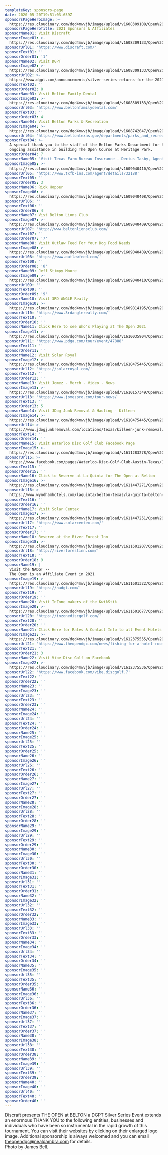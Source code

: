 ```yaml
---
templateKey: sponsors-page
date: 2020-05-20T19:51:03.659Z
sponsorsPageHeroImage: >-
  https://res.cloudinary.com/dqd4mwvjb/image/upload/v1608309108/Open%20DGC/Sponsors/banner_1920x1000_21sponsors_v9mrxx.jpg
sponsorsPageHeroTitle: 2021 Sponsors & Affiliates
sponsorName01: Visit Discraft
sponsorImage01: >-
  https://res.cloudinary.com/dqd4mwvjb/image/upload/v1608309133/Open%20DGC/Sponsors/sponsor_21_1000x600_01_discraft_qjurbh.jpg
sponsorUrl01: 'https://www.discraft.com/'
sponsorText01: ''
sponsorOrder01: '1'
sponsorName02: Visit DGPT
sponsorImage02: >-
  https://res.cloudinary.com/dqd4mwvjb/image/upload/v1608309133/Open%20DGC/Sponsors/sponsor_21_1000x600_02_dgpt_xufve3.jpg
sponsorUrl02: >-
  https://www.dgpt.com/announcements/silver-series-returns-for-the-2021-touring-season/
sponsorText02: ''
sponsorOrder02: 8
sponsorName03: Visit Belton Family Dental
sponsorImage03: >-
  https://res.cloudinary.com/dqd4mwvjb/image/upload/v1608309133/Open%20DGC/Sponsors/sponsor_21_1000x600_03_beltondental_cdzney.jpg
sponsorUrl03: 'https://www.beltonfamilydental.com/'
sponsorText03: ''
sponsorOrder03: 4
sponsorName04: Visit Belton Parks & Recreation
sponsorImage04: >-
  https://res.cloudinary.com/dqd4mwvjb/image/upload/v1608742047/Open%20DGC/Sponsors/sponsor_21_1000x600_04_beltoncity_wrzp8l.jpg
sponsorUrl04: 'https://www.beltontexas.gov/departments/parks_and_recreation/index.php'
sponsorText04: >-
  A special thank you to the staff of the Belton Parks Department for their
  ongoing assistance in building The Open Course at Heritage Park.
sponsorOrder04: 7
sponsorName05: 'Visit Texas Farm Bureau Insurance – Decius Tasby, Agent'
sponsorImage05: >-
  https://res.cloudinary.com/dqd4mwvjb/image/upload/v1609040410/Open%20DGC/Sponsors/sponsor_21_1000x600_txfarmtasby_fakee5.jpg
sponsorUrl05: 'https://www.txfb-ins.com/agent/details/32188'
sponsorText05: ''
sponsorOrder05: 3
sponsorName06: Rick Hopper
sponsorImage06: >-
  https://res.cloudinary.com/dqd4mwvjb/image/upload/v1609040408/Open%20DGC/Sponsors/sponsor_21_1000x600_hopper_kiclm4.jpg
sponsorUrl06: ''
sponsorText06: ''
sponsorOrder06: 4
sponsorName07: Vist Belton Lions Club
sponsorImage07: >-
  https://res.cloudinary.com/dqd4mwvjb/image/upload/v1609040409/Open%20DGC/Sponsors/sponsor_21_1000x600_lions_kmfsfc.jpg
sponsorUrl07: 'http://www.beltonlionsclub.com/'
sponsorText07: ''
sponsorOrder07: '7'
sponsorName08: Visit Outlaw Feed For Your Dog Food Needs
sponsorImage08: >-
  https://res.cloudinary.com/dqd4mwvjb/image/upload/v1609040409/Open%20DGC/Sponsors/sponsor_21_1000x600_outlawdog_xwslg6.jpg
sponsorUrl08: 'https://www.outlawfeed.com/'
sponsorText08: ''
sponsorOrder08: '8'
sponsorName09: Jeff Stimpy Moore
sponsorImage09: >-
  https://res.cloudinary.com/dqd4mwvjb/image/upload/v1609040410/Open%20DGC/Sponsors/sponsor_21_1000x600_stimpy_sfnzkn.jpg
sponsorUrl09: ''
sponsorText09: ''
sponsorOrder09: '9'
sponsorName10: Visit 3RD ANGLE Realty
sponsorImage10: >-
  https://res.cloudinary.com/dqd4mwvjb/image/upload/v1609814195/Open%20DGC/Sponsors/sponsor_21_1000x600_3rdangle_ugshcc.jpg
sponsorUrl10: 'https://www.3rdanglerealty.com/'
sponsorText10: ''
sponsorOrder10: ''
sponsorName11: Click Here to see Who's Playing at The Open 2021
sponsorImage11: >-
  https://res.cloudinary.com/dqd4mwvjb/image/upload/v1610035904/Open%20DGC/Sponsors/sponsor_21_1000x600_pdga_szcket.jpg
sponsorUrl11: 'https://www.pdga.com/tour/event/47888'
sponsorText11: ''
sponsorOrder11: ''
sponsorName12: Visit Solar Royal
sponsorImage12: >-
  https://res.cloudinary.com/dqd4mwvjb/image/upload/v1610475445/Open%20DGC/Sponsors/sponsor_21_1000x600_solarroyal_pfxzea.jpg
sponsorUrl12: 'https://solarroyal.com/'
sponsorText12: ''
sponsorOrder12: ''
sponsorName13: Visit Jomez - Merch - Video - News
sponsorImage13: >-
  https://res.cloudinary.com/dqd4mwvjb/image/upload/v1610157349/Open%20DGC/Sponsors/sponsor_21_1000x600_Jomez_wti8rj.jpg
sponsorUrl13: 'https://www.jomezpro.com/tour-news/'
sponsorText13: ''
sponsorOrder13: 5
sponsorName14: Visit JDog Junk Removal & Hauling - Killeen
sponsorImage14: >-
  https://res.cloudinary.com/dqd4mwvjb/image/upload/v1610475445/Open%20DGC/Sponsors/sponsor_21_1000x600_JDog_qxiwtt.jpg
sponsorUrl14: >-
  https://www.jdogjunkremoval.com/locations/texas/killeen-junk-removal/?fbclid=IwAR2wTP0VkqS_AxWGz3vsiKjCYcg8daptfoit3JKEWn6EePIV-bh22Jqpvw4
sponsorText14: ''
sponsorOrder14: ''
sponsorName15: Visit Waterloo Disc Golf Club Facebook Page
sponsorImage15: >-
  https://res.cloudinary.com/dqd4mwvjb/image/upload/v1611283278/Open%20DGC/Sponsors/sponsor_21_1000x600_waterloo_c7vtvw.jpg
sponsorUrl15: >-
  https://www.facebook.com/pages/Waterloo-Disc-Golf-Club-Austin-Texas/169803583049807
sponsorText15: ''
sponsorOrder15: ''
sponsorName16: Click to Reserve at La Quinta for The Open at Belton
sponsorImage16: >-
  https://res.cloudinary.com/dqd4mwvjb/image/upload/v1611447271/Open%20DGC/Sponsors/sponsor_21_1000x600_laquintq_dyzsdc.jpg
sponsorUrl16: >-
  https://www.wyndhamhotels.com/laquinta/belton-texas/la-quinta-belton-temple-south/overview?checkInDate=03/15/2021&checkOutDate=03/22/2021&groupCode=CGTOPE
sponsorText16: ''
sponsorOrder16: ''
sponsorName17: Visit Solar Centex
sponsorImage17: >-
  https://res.cloudinary.com/dqd4mwvjb/image/upload/v1611447251/Open%20DGC/Sponsors/sponsor_21_1000x600_SolarCentex_ayoffk.jpg
sponsorUrl17: 'https://www.solarcentex.com/'
sponsorText17: ''
sponsorOrder17: ''
sponsorName18: Reserve at the River Forest Inn
sponsorImage18: >-
  https://res.cloudinary.com/dqd4mwvjb/image/upload/v1611601207/Open%20DGC/Sponsors/sponsor_21_1000x600_river_forest_inn_cpjxfq.jpg
sponsorUrl18: 'http://riverforestinn.com/'
sponsorText18: ''
sponsorOrder18: 9
sponsorName19: |
  Visit the NADGT --
  The Open is an Affiliate Event in 2021
sponsorImage19: >-
  https://res.cloudinary.com/dqd4mwvjb/image/upload/v1611601322/Open%20DGC/Sponsors/sponsor_21_1000x600_nadgt_lnjsga.jpg
sponsorUrl19: 'https://nadgt.com/'
sponsorText19: ''
sponsorOrder19: ''
sponsorName20: Visit InZone makers of the KwikStik
sponsorImage20: >-
  https://res.cloudinary.com/dqd4mwvjb/image/upload/v1611601677/Open%20DGC/Sponsors/sponsor_21_1000x600_InZoneKwikStik_j5xqho.jpg
sponsorUrl20: 'https://inzonediscgolf.com/'
sponsorText20: ''
sponsorOrder20: ''
sponsorName21: Click Here for Rates & Contact Info to all Event Hotels
sponsorImage21: >-
  https://res.cloudinary.com/dqd4mwvjb/image/upload/v1612375555/Open%20DGC/Sponsors/sponsor_21_1000x600_chamber_x59mcw.jpg
sponsorUrl21: 'https://www.theopendgc.com/news/fishing-for-a-hotel-room-the-word-is-the-open'
sponsorText21: ''
sponsorOrder21: 3
sponsorName22: Visit Vibe Disc Golf on Facebook
sponsorImage22: >-
  https://res.cloudinary.com/dqd4mwvjb/image/upload/v1612375536/Open%20DGC/Sponsors/sponsor_21_1000x600_vibe_ismdck.jpg
sponsorUrl22: 'https://www.facebook.com/vibe.discgolf.7'
sponsorText22: ''
sponsorOrder22: ''
sponsorName23: ''
sponsorImage23: ''
sponsorUrl23: ''
sponsorText23: ''
sponsorOrder23: ''
sponsorName24: ''
sponsorImage24: ''
sponsorUrl24: ''
sponsorText24: ''
sponsorOrder24: ''
sponsorName25: ''
sponsorImage25: ''
sponsorUrl25: ''
sponsorText25: ''
sponsorOrder25: ''
sponsorName26: ''
sponsorImage26: ''
sponsorUrl26: ''
sponsorText26: ''
sponsorOrder26: ''
sponsorName27: ''
sponsorImage27: ''
sponsorUrl27: ''
sponsorText27: ''
sponsorOrder27: ''
sponsorName28: ''
sponsorImage28: ''
sponsorUrl28: ''
sponsorText28: ''
sponsorOrder28: ''
sponsorName29: ''
sponsorImage29: ''
sponsorUrl29: ''
sponsorText29: ''
sponsorOrder29: ''
sponsorName30: ''
sponsorImage30: ''
sponsorUrl30: ''
sponsorText30: ''
sponsorOrder30: ''
sponsorName31: ''
sponsorImage31: ''
sponsorUrl31: ''
sponsorText31: ''
sponsorOrder31: ''
sponsorName32: ''
sponsorImage32: ''
sponsorUrl32: ''
sponsorText32: ''
sponsorOrder32: ''
sponsorName33: ''
sponsorImage33: ''
sponsorUrl33: ''
sponsorText33: ''
sponsorOrder33: ''
sponsorName34: ''
sponsorImage34: ''
sponsorUrl34: ''
sponsorText34: ''
sponsorOrder34: ''
sponsorName35: ''
sponsorImage35: ''
sponsorUrl35: ''
sponsorText35: ''
sponsorOrder35: ''
sponsorName36: ''
sponsorImage36: ''
sponsorUrl36: ''
sponsorText36: ''
sponsorOrder36: ''
sponsorName37: ''
sponsorImage37: ''
sponsorUrl37: ''
sponsorText37: ''
sponsorOrder37: ''
sponsorName38: ''
sponsorImage38: ''
sponsorUrl38: ''
sponsorText38: ''
sponsorOrder38: ''
sponsorName39: ''
sponsorImage39: ''
sponsorUrl39: ''
sponsorText39: ''
sponsorOrder39: ''
sponsorName40: ''
sponsorImage40: ''
sponsorUrl40: ''
sponsorText40: ''
sponsorOrder40: ''
---
```

Discraft presents THE OPEN at BELTON a DGPT Silver Series Event extends an enormous THANK YOU to the following entities, businesses and individuals who have been so instrumental in the rapid growth of this tournament. You can visit their websites by clicking on their enlarged logo image. Additional sponsorship is always welcomed and you can email <theopendgc@nealdambra.com> for details.
<br/>
Photo by James Bell.